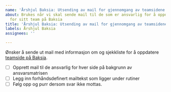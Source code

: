```yaml
---
name: 'Årshjul Baksia: Utsending av mail for gjennomgang av teamsidene på Baksia'
about: Brukes når vi skal sende mail til de som er ansvarlig for å oppdatere innhold
  for sitt team på Baksia
title: 'Årshjul Baksia: Utsending av mail for gjennomgang av teamsidene på Baksia'
labels: Årshjul Baksia
assignees: ''

---
```


Ønsker å sende ut mail med informasjon om og sjekkliste for å oppdatere [teamside på Baksia](https://baksia.digdir.no/teams/). 

- [ ] Opprett mail til de ansvarlig for hver side på bakgrunn av ansvarsmatrisen
- [ ] Legg inn forhåndsdefinert mailtekst som ligger under rutiner
- [ ] Følg opp og purr dersom svar ikke mottas.
